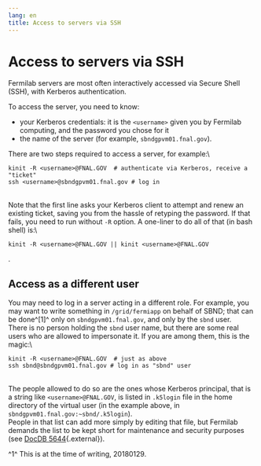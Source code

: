```yaml
---
lang: en
title: Access to servers via SSH
---
```




Access to servers via SSH
======================================================================

Fermilab servers are most often interactively accessed via Secure Shell
(SSH), with Kerberos authentication.

To access the server, you need to know:

-   your Kerberos credentials: it is the `<username>` given you by
    Fermilab computing, and the password you chose for it
-   the name of the server (for example, `sbndgpvm01.fnal.gov`).

There are two steps required to access a server, for example:\

    kinit -R <username>@FNAL.GOV  # authenticate via Kerberos, receive a "ticket" 
    ssh <username>@sbndgpvm01.fnal.gov # log in

\
Note that the first line asks your Kerberos client to attempt and renew
an existing ticket, saving you from the hassle of retyping the password.
If that fails, you need to run without `-R` option. A one-liner to do
all of that (in bash shell) is:\

    kinit -R <username>@FNAL.GOV || kinit <username>@FNAL.GOV

.



Access as a different user
------------------------------------------------------------------------

You may need to log in a server acting in a different role. For example,
you may want to write something in `/grid/fermiapp` on behalf of SBND;
that can be done^[1]^ only on `sbndgpvm01.fnal.gov`, and only by
the `sbnd` user.\
There is no person holding the `sbnd` user name, but there are some real
users who are allowed to impersonate it. If you are among them, this is
the magic:\

    kinit -R <username>@FNAL.GOV  # just as above
    ssh sbnd@sbndgpvm01.fnal.gov # log in as "sbnd" user

\
The people allowed to do so are the ones whose Kerberos principal, that
is a string like `<username>@FNAL.GOV`, is listed in `.k5login` file in
the home directory of the virtual user (in the example above, in
`sbndgpvm01.fnal.gov:~sbnd/.k5login`).\
People in that list can add more simply by editing that file, but
Fermilab demands the list to be kept short for maintenance and security
purposes (see [DocDB
5644](http://cd-docdb.fnal.gov/cgi-bin/RetrieveFile?docid=5644){.external}).

^1^ This is at the time of writing, 20180129.
